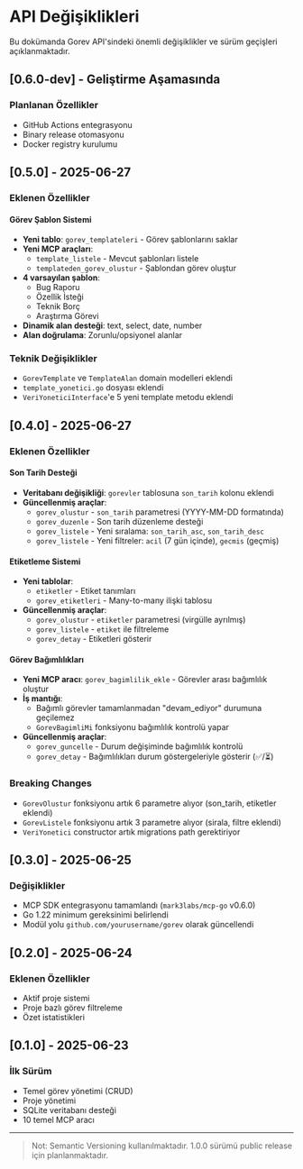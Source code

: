# API Değişiklikleri

Bu dokümanda Gorev API'sindeki önemli değişiklikler ve sürüm geçişleri açıklanmaktadır.

## [0.6.0-dev] - Geliştirme Aşamasında

### Planlanan Özellikler
- GitHub Actions entegrasyonu
- Binary release otomasyonu
- Docker registry kurulumu

## [0.5.0] - 2025-06-27

### Eklenen Özellikler

#### Görev Şablon Sistemi
- **Yeni tablo**: `gorev_templateleri` - Görev şablonlarını saklar
- **Yeni MCP araçları**:
  - `template_listele` - Mevcut şablonları listele
  - `templateden_gorev_olustur` - Şablondan görev oluştur
- **4 varsayılan şablon**:
  - Bug Raporu
  - Özellik İsteği
  - Teknik Borç
  - Araştırma Görevi
- **Dinamik alan desteği**: text, select, date, number
- **Alan doğrulama**: Zorunlu/opsiyonel alanlar

### Teknik Değişiklikler
- `GorevTemplate` ve `TemplateAlan` domain modelleri eklendi
- `template_yonetici.go` dosyası eklendi
- `VeriYoneticiInterface`'e 5 yeni template metodu eklendi

## [0.4.0] - 2025-06-27

### Eklenen Özellikler

#### Son Tarih Desteği
- **Veritabanı değişikliği**: `gorevler` tablosuna `son_tarih` kolonu eklendi
- **Güncellenmiş araçlar**:
  - `gorev_olustur` - `son_tarih` parametresi (YYYY-MM-DD formatında)
  - `gorev_duzenle` - Son tarih düzenleme desteği
  - `gorev_listele` - Yeni sıralama: `son_tarih_asc`, `son_tarih_desc`
  - `gorev_listele` - Yeni filtreler: `acil` (7 gün içinde), `gecmis` (geçmiş)

#### Etiketleme Sistemi
- **Yeni tablolar**:
  - `etiketler` - Etiket tanımları
  - `gorev_etiketleri` - Many-to-many ilişki tablosu
- **Güncellenmiş araçlar**:
  - `gorev_olustur` - `etiketler` parametresi (virgülle ayrılmış)
  - `gorev_listele` - `etiket` ile filtreleme
  - `gorev_detay` - Etiketleri gösterir

#### Görev Bağımlılıkları
- **Yeni MCP aracı**: `gorev_bagimlilik_ekle` - Görevler arası bağımlılık oluştur
- **İş mantığı**:
  - Bağımlı görevler tamamlanmadan "devam_ediyor" durumuna geçilemez
  - `GorevBagimliMi` fonksiyonu bağımlılık kontrolü yapar
- **Güncellenmiş araçlar**:
  - `gorev_guncelle` - Durum değişiminde bağımlılık kontrolü
  - `gorev_detay` - Bağımlılıkları durum göstergeleriyle gösterir (✅/⏳)

### Breaking Changes
- `GorevOlustur` fonksiyonu artık 6 parametre alıyor (son_tarih, etiketler eklendi)
- `GorevListele` fonksiyonu artık 3 parametre alıyor (sirala, filtre eklendi)
- `VeriYonetici` constructor artık migrations path gerektiriyor

## [0.3.0] - 2025-06-25

### Değişiklikler
- MCP SDK entegrasyonu tamamlandı (`mark3labs/mcp-go` v0.6.0)
- Go 1.22 minimum gereksinimi belirlendi
- Modül yolu `github.com/yourusername/gorev` olarak güncellendi

## [0.2.0] - 2025-06-24

### Eklenen Özellikler
- Aktif proje sistemi
- Proje bazlı görev filtreleme
- Özet istatistikleri

## [0.1.0] - 2025-06-23

### İlk Sürüm
- Temel görev yönetimi (CRUD)
- Proje yönetimi
- SQLite veritabanı desteği
- 10 temel MCP aracı

---

> Not: Semantic Versioning kullanılmaktadır. 1.0.0 sürümü public release için planlanmaktadır.
